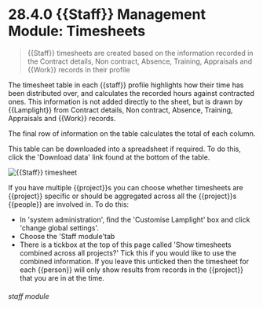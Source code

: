 # 28.4.0    {{Staff}} Management Module: Timesheets

> {{Staff}} timesheets are created based on the information recorded in the Contract details, Non contract, Absence, Training, Appraisals and {{Work}} records in their profile 

The timesheet table in each {{staff}} profile highlights how their time has been distributed over, and calculates the recorded hours against contracted ones. This information is not added directly to the sheet, but is drawn by {{Lamplight}} from Contract details, Non contract, Absence, Training, Appraisals and {{Work}} records.

The final row of information on the table calculates the total of each column. 

This table can be downloaded into a spreadsheet if required. To do this, click the 'Download data' link found at the bottom of the table.

![{{Staff}} timesheet](123a.png)

If you have multiple {{project}}s you can choose whether timesheets are {{project}} specific or should be aggregated across all the {{project}}s {{people}} are involved in. To do this:

- In 'system administration', find the 'Customise Lamplight' box and click 'change global settings'.
- Choose the 'Staff module'tab
- There is a tickbox at the top of this page called 'Show timesheets combined across all projects?' Tick this if you would like to use the combined information. If you leave this unticked then the timesheet for each {{person}} will only show results from records in the {{project}} that you are in at the time.


###### staff module

